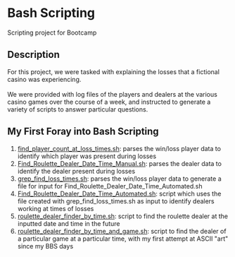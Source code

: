 # Bash Scripting
Scripting project for Bootcamp

<h2>Description</h2>
For this project, we were tasked with explaining the losses that a fictional casino was experiencing.  
<br></br>
We were provided with log files of the players and dealers at the various casino games over the course of a week, and instructed to generate a variety of scripts to answer particular questions.

## My First Foray into Bash Scripting

1. [find_player_count_at_loss_times.sh](Scripts/find_player_count_at_loss_times.sh): parses the win/loss player data to identify which player was present during losses 
2. [Find_Roulette_Dealer_Date_Time_Manual.sh](Scripts/Find_Roulette_Dealer_Date_Time_Manual.sh): parses the dealer data to identify the dealer present during losses 
3. [grep_find_loss_times.sh](Scripts/grep_find_loss_times.sh): parses the win/loss player data to generate a file for input for Find_Roulette_Dealer_Date_Time_Automated.sh
4. [Find_Roulette_Dealer_Date_Time_Automated.sh](Scripts/Find_Roulette_Dealer_Date_Time_Automated.sh): script which uses the file created with grep_find_loss_times.sh as input to identify dealers working at times of losses
5. [roulette_dealer_finder_by_time.sh](Scripts/roulette_dealer_finder_by_time.sh): script to find the roulette dealer at the inputted date and time in the future
6. [roulette_dealer_finder_by_time_and_game.sh](Scripts/roulette_dealer_finder_by_time_and_game.sh): script to find the dealer of a particular game at a particular time, with my first attempt at ASCII "art" since my BBS days


<!-- 
<br />
Roulette Dealer Finder by Time and Game:  <br/>
<img src="https://imgur.com/a/OaZufZh" height="80%" width="80%" alt="Roulette Dealer Finder by Time and Game"/>
<br />
-->
